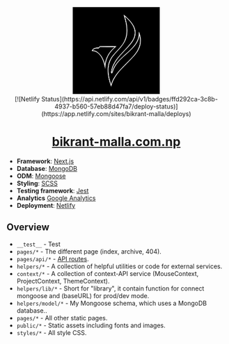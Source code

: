 <div align="center">
  <img alt="Logo" src="https://github.com/vikrantmalla/bikrant-malla.com.np/blob/main/public/images/logo.png" width="200" />
</div>
<div align="center"> 
[![Netlify Status](https://api.netlify.com/api/v1/badges/ffd292ca-3c8b-4937-b560-57eb88d47fa7/deploy-status)](https://app.netlify.com/sites/bikrant-malla/deploys)
</div>
<h1 align="center">
  <a href="https://bikrant-malla.com.np">bikrant-malla.com.np</a>
</h1>

- **Framework**: [Next.js](https://nextjs.org/)
- **Database**: [MongoDB](https://www.mongodb.com/)
- **ODM**: [Mongoose](https://mongoosejs.com/)
- **Styling**: [SCSS](https://sass-lang.com/)
- **Testing framework**: [Jest](https://jestjs.io/)
- **Analytics** [Google Analytics](https://analytics.google.com)
- **Deployment**: [Netlify](https://www.netlify.com/)


## Overview

- `__test__` - Test 
- `pages/*` - The different page (index, archive, 404).
- `pages/api/*` - [API routes](https://nextjs.org/docs/api-routes/introduction).
- `helpers/*` - A collection of helpful utilities or code for external services.
- `context/*` - A collection of context-API service (MouseContext, ProjectContext, ThemeContext).
- `helpers/lib/*` - Short for "library", it contain function for connect mongoose and (baseURL) for prod/dev mode.
- `helpers/model/*` - My Mongoose schema, which uses a MongoDB database..
- `pages/*` - All other static pages.
- `public/*` - Static assets including fonts and images.
- `styles/*` - All style CSS.
